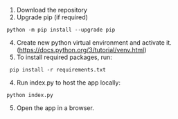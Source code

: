 1. Download the repository
2. Upgrade pip (if required)

`python -m pip install --upgrade pip`

4. Create new python virtual environment and activate it. (https://docs.python.org/3/tutorial/venv.html)
5. To install required packages, run:

` pip install -r requirements.txt`  <!-- or `python -m pip install -r requirements.txt` -->

4. Run index.py to host the app locally:

`python index.py`

5. Open the app in a browser.
